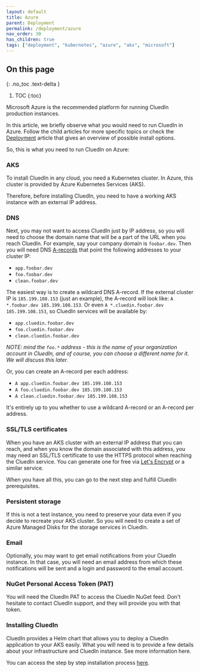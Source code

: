 ```yaml
---
layout: default
title: Azure
parent: Deployment
permalink: /deployment/azure
nav_order: 30
has_children: true
tags: ["deployment", "kubernetes", "azure", "aks", "microsoft"]
---
```


## On this page
{: .no_toc .text-delta }
1. TOC
{:toc}

Microsoft Azure is the recommended platform for running CluedIn production instances.

In this article, we briefly observe what you would need to run CluedIn in Azure. Follow the child articles for more specific topics or check the [Deployment](../deployment) article that gives an overview of possible install options.

So, this is what you need to run CluedIn on Azure:

### AKS

To install CluedIn in any cloud, you need a Kubernetes cluster. In Azure, this cluster is provided by Azure Kubernetes Services (AKS).

Therefore, before installing CluedIn, you need to have a working AKS instance with an external IP address.

### DNS

Next, you may not want to access CluedIn just by IP address, so you will need to choose the domain name that will be a part of the URL when you reach CluedIn.
For example, say your company domain is `foobar.dev`. Then you will need DNS [A-records](https://en.wikipedia.org/wiki/List_of_DNS_record_types) that point the following addresses to your cluster IP:

- `app.foobar.dev`
- `foo.foobar.dev`
- `clean.foobar.dev`

The easiest way is to create a wildcard DNS A-record. If the external cluster IP is `185.199.108.153` (just an example), the A-record will look like: `A *.foobar.dev 185.199.108.153`.
Or even `A *.cluedin.foobar.dev 185.199.108.153`, so CluedIn services will be available by:

- `app.cluedin.foobar.dev`
- `foo.cluedin.foobar.dev`
- `clean.cluedin.foobar.dev`

*NOTE: mind the `foo.*` address - this is the name of your organization account in CluedIn, and of course, you can choose a different name for it. We will discuss this later.*

Or, you can create an A-record per each address:

- `A app.cluedin.foobar.dev 185.199.108.153`
- `A foo.cluedin.foobar.dev 185.199.108.153`
- `A clean.cluedin.foobar.dev 185.199.108.153`

It's entirely up to you whether to use a wildcard A-record or an A-record per address.

### SSL/TLS certificates

When you have an AKS cluster with an external IP address that you can reach, and when you know the domain associated with this address, you may need an SSL/TLS certificate to use the HTTPS protocol when reaching the CluedIn service. You can generate one for free via [Let's Encrypt](https://letsencrypt.org/) or a similar service.

When you have all this, you can go to the next step and fulfill CluedIn prerequisites.

### Persistent storage

If this is not a test instance, you need to preserve your data even if you decide to recreate your AKS cluster. So you will need to create a set of Azure Managed Disks for the storage services in CluedIn.

### Email

Optionally, you may want to get email notifications from your CluedIn instance. In that case, you will need an email address from which these notifications will be sent and a login and password to the email account.

### NuGet Personal Access Token (PAT)

You will need the CluedIn PAT to access the CluedIn NuGet feed. Don't hesitate to contact CluedIn support, and they will provide you with that token.

### Installing CluedIn

CluedIn provides a Helm chart that allows you to deploy a CluedIn application to your AKS easily. What you will need is to provide a few details about your infrastructure and CluedIn instance. See more information here.

You can access the step by step installation process [here](./step-by-step-install).